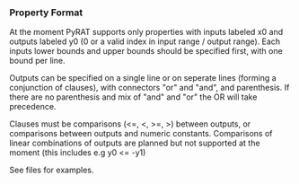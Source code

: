 ### Property Format

At the moment PyRAT supports only properties with inputs labeled x0 and outputs labeled y0 (0 or a valid index in input
range / output range). Each inputs lower bounds and upper bounds should be specified first, with one bound per line.

Outputs can be specified on a single line or on seperate lines (forming a conjunction of clauses), with connectors "or"
and "and", and parenthesis. If there are no parenthesis and mix of "and" and "or" the OR will take precedence.

Clauses must be comparisons (<=, <, >=, >) between outputs, or comparisons between outputs and numeric constants.
Comparisons of linear combinations of outputs are planned but not supported at the moment (this includes e.g y0 <= -y1)

See files for examples.
